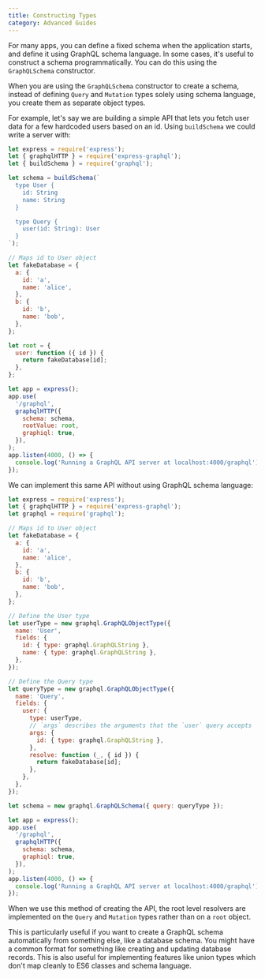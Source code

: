 ```yaml
---
title: Constructing Types
category: Advanced Guides
---
```


For many apps, you can define a fixed schema when the application starts, and define it using GraphQL schema language. In some cases, it's useful to construct a schema programmatically. You can do this using the `GraphQLSchema` constructor.

When you are using the `GraphQLSchema` constructor to create a schema, instead of defining `Query` and `Mutation` types solely using schema language, you create them as separate object types.

For example, let's say we are building a simple API that lets you fetch user data for a few hardcoded users based on an id. Using `buildSchema` we could write a server with:

```js
let express = require('express');
let { graphqlHTTP } = require('express-graphql');
let { buildSchema } = require('graphql');

let schema = buildSchema(`
  type User {
    id: String
    name: String
  }

  type Query {
    user(id: String): User
  }
`);

// Maps id to User object
let fakeDatabase = {
  a: {
    id: 'a',
    name: 'alice',
  },
  b: {
    id: 'b',
    name: 'bob',
  },
};

let root = {
  user: function ({ id }) {
    return fakeDatabase[id];
  },
};

let app = express();
app.use(
  '/graphql',
  graphqlHTTP({
    schema: schema,
    rootValue: root,
    graphiql: true,
  }),
);
app.listen(4000, () => {
  console.log('Running a GraphQL API server at localhost:4000/graphql');
});
```

We can implement this same API without using GraphQL schema language:

```js
let express = require('express');
let { graphqlHTTP } = require('express-graphql');
let graphql = require('graphql');

// Maps id to User object
let fakeDatabase = {
  a: {
    id: 'a',
    name: 'alice',
  },
  b: {
    id: 'b',
    name: 'bob',
  },
};

// Define the User type
let userType = new graphql.GraphQLObjectType({
  name: 'User',
  fields: {
    id: { type: graphql.GraphQLString },
    name: { type: graphql.GraphQLString },
  },
});

// Define the Query type
let queryType = new graphql.GraphQLObjectType({
  name: 'Query',
  fields: {
    user: {
      type: userType,
      // `args` describes the arguments that the `user` query accepts
      args: {
        id: { type: graphql.GraphQLString },
      },
      resolve: function (_, { id }) {
        return fakeDatabase[id];
      },
    },
  },
});

let schema = new graphql.GraphQLSchema({ query: queryType });

let app = express();
app.use(
  '/graphql',
  graphqlHTTP({
    schema: schema,
    graphiql: true,
  }),
);
app.listen(4000, () => {
  console.log('Running a GraphQL API server at localhost:4000/graphql');
});
```

When we use this method of creating the API, the root level resolvers are implemented on the `Query` and `Mutation` types rather than on a `root` object.

This is particularly useful if you want to create a GraphQL schema automatically from something else, like a database schema. You might have a common format for something like creating and updating database records. This is also useful for implementing features like union types which don't map cleanly to ES6 classes and schema language.
